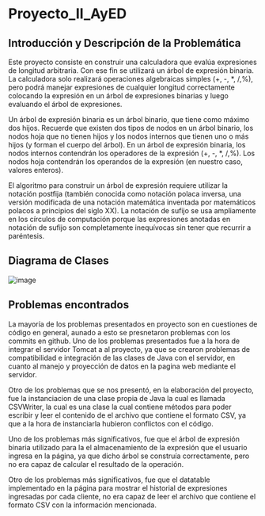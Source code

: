 # Proyecto_II_AyED

## Introducción y Descripción de la Problemática

Este proyecto consiste en construir una calculadora que evalúa expresiones de longitud arbitraria. Con ese fin se utilizará un árbol de expresión binaria. La calculadora solo realizará operaciones algebraicas simples (+, -, *, /,%), pero podrá manejar expresiones de cualquier longitud correctamente colocando la expresión en un árbol de expresiones binarias y luego evaluando el árbol de expresiones.

Un árbol de expresión binaria es un árbol binario, que tiene como máximo dos hijos. Recuerde que existen dos tipos de nodos en un árbol binario, los nodos hoja que no tienen hijos y los nodos internos que tienen uno o más hijos (y forman el cuerpo del árbol). En un árbol de expresión binaria, los nodos internos contendrán los operadores de la expresión (+, -, *, /,%). Los nodos hoja contendrán los operandos de la expresión (en nuestro caso, valores enteros).

El algoritmo para construir un árbol de expresión requiere utilizar la notación postfija (también conocida como notación polaca inversa, una versión modificada de una notación matemática inventada por matemáticos polacos a principios del siglo XX). La notación de sufijo se usa ampliamente en los círculos de computación porque las expresiones anotadas en notación de sufijo son completamente inequívocas sin tener que recurrir a paréntesis. 

## Diagrama de Clases
![image](https://user-images.githubusercontent.com/85046754/138995068-546fc6aa-24ba-4e31-83ca-e5b38b3e72a2.png)


## Problemas encontrados
La mayoría de los problemas presentados en proyecto son en cuestiones de código en general, aunado a esto se presnetaron problemas con los commits en github.
Uno de los problemas presentados fue a la hora de integrar el servidor Tomcat a al proyecto, ya que se crearon problemas de compatibilidad e integración de las clases de Java con el servidor, en cuanto al manejo y proyección de datos en la pagina web mediante el servidor.

Otro de los problemas que se nos presentó, en la elaboración del proyecto, fue la instanciacion de una clase propia de Java la cual es llamada CSVWriter, la cual es una clase la cual contiene métodos para poder escribir y leer el contenido de el archivo que contiene el formato CSV, ya que a la hora de instanciarla hubieron conflictos con el código.

Uno de los problemas más significativos, fue que el árbol de expresión binaria utilizado para la el almacenamiento de la expresión que el usuario ingresa en la página, ya que dicho árbol se construía correctamente, pero no era capaz de calcular el resultado de la operación.

Otro de los problemas más significativos, fue que el datatable implementado en la página para mostrar el historial de expresiones ingresadas por cada cliente, no era capaz de leer el archivo que contiene el formato CSV con la información mencionada.
